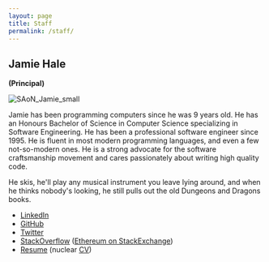```yaml
---
layout: page
title: Staff
permalink: /staff/
---
```

## Jamie Hale
__(Principal)__

![SAoN_Jamie_small][1]

Jamie has been programming computers since he was 9 years old. He has an Honours Bachelor of Science in Computer Science specializing in Software Engineering. He has been a professional software engineer since 1995. He is fluent in most modern programming languages, and even a few not-so-modern ones. He is a strong advocate for the software craftsmanship movement and cares passionately about writing high quality code.

He skis, he'll play any musical instrument you leave lying around, and when he thinks nobody's looking, he still pulls out the old Dungeons and Dragons books.

* [LinkedIn][2]
* [GitHub][3]
* [Twitter][4]
* [StackOverflow][5] ([Ethereum on StackExchange][6])
* [Resume][7] (nuclear [CV][8])

[1]: https://smallarmyofnerds.com/wp-content/uploads/2014/09/SAoN_Jamie_small.jpg
[2]: https://www.linkedin.com/in/jamiesonhale
[3]: https://github.com/jamiehale
[4]: http://twitter.com/jamiehale
[5]: https://stackoverflow.com/users/34533/jamie-hale
[6]: https://ethereum.stackexchange.com/users/2788/jamie-hale
[7]: https://smallarmyofnerds.com/wp-content/uploads/2016/10/2016-10-19-Jamie-Hale-Resume.pdf
[8]: https://smallarmyofnerds.com/wp-content/uploads/2016/09/Jamie-Hale-CV.pdf
